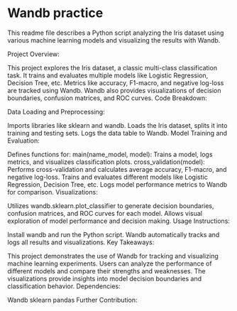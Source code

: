 # Wandb practice
This readme file describes a Python script analyzing the Iris dataset using various machine learning models and visualizing the results with Wandb.

Project Overview:

This project explores the Iris dataset, a classic multi-class classification task.
It trains and evaluates multiple models like Logistic Regression, Decision Tree, etc.
Metrics like accuracy, F1-macro, and negative log-loss are tracked using Wandb.
Wandb also provides visualizations of decision boundaries, confusion matrices, and ROC curves.
Code Breakdown:

Data Loading and Preprocessing:

Imports libraries like sklearn and wandb.
Loads the Iris dataset, splits it into training and testing sets.
Logs the data table to Wandb.
Model Training and Evaluation:

Defines functions for:
main(name_model, model): Trains a model, logs metrics, and visualizes classification plots.
cross_validation(model): Performs cross-validation and calculates average accuracy, F1-macro, and negative log-loss.
Trains and evaluates different models like Logistic Regression, Decision Tree, etc.
Logs model performance metrics to Wandb for comparison.
Visualizations:

Utilizes wandb.sklearn.plot_classifier to generate decision boundaries, confusion matrices, and ROC curves for each model.
Allows visual exploration of model performance and decision making.
Usage Instructions:

Install wandb and run the Python script.
Wandb automatically tracks and logs all results and visualizations.
Key Takeaways:

This project demonstrates the use of Wandb for tracking and visualizing machine learning experiments.
Users can analyze the performance of different models and compare their strengths and weaknesses.
The visualizations provide insights into model decision boundaries and classification behavior.
Dependencies:

Wandb
sklearn
pandas
Further Contribution:

